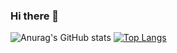 ### Hi there 👋

<!--
**shenwenhao01/shenwenhao01** is a ✨ _special_ ✨ repository because its `README.md` (this file) appears on your GitHub profile.

Here are some ideas to get you started:

- 🔭 I’m currently working on ...
- 🌱 I’m currently learning ...
- 👯 I’m looking to collaborate on ...
- 🤔 I’m looking for help with ...
- 💬 Ask me about ...
- 📫 How to reach me: ...
- 😄 Pronouns: ...
- ⚡ Fun fact: ...
-->

![Anurag's GitHub stats](https://github-readme-stats.vercel.app/api?username=shenwenhao01&theme=swift&show_icons=true)
[![Top Langs](https://github-readme-stats.vercel.app/api/top-langs/?username=shenwenhao01&layout=compact)](https://github.com/anuraghazra/github-readme-stats)
